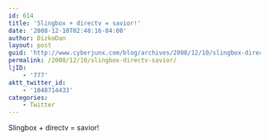 ```yaml
---
id: 614
title: 'Slingbox + directv = savior!'
date: '2008-12-10T02:48:16-04:00'
author: DizkoDan
layout: post
guid: 'http://www.cyberjunx.com/blog/archives/2008/12/10/slingbox-directv-savior/'
permalink: /2008/12/10/slingbox-directv-savior/
ljID:
    - '777'
aktt_twitter_id:
    - '1048714433'
categories:
    - Twitter
---
```


Slingbox + directv = savior!